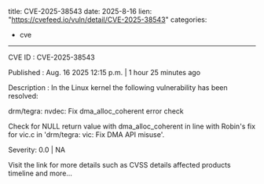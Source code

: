  
title: CVE-2025-38543
date: 2025-8-16
lien: "https://cvefeed.io/vuln/detail/CVE-2025-38543"
categories:
  - cve
---

CVE ID : CVE-2025-38543

Published :  Aug. 16
2025
12:15 p.m. | 1 hour
25 minutes ago

Description : In the Linux kernel
the following vulnerability has been resolved:

drm/tegra: nvdec: Fix dma_alloc_coherent error check

Check for NULL return value with dma_alloc_coherent
in line with
Robin's fix for vic.c in 'drm/tegra: vic: Fix DMA API misuse'.

Severity: 0.0 | NA

Visit the link for more details
such as CVSS details
affected products
timeline
and more...
